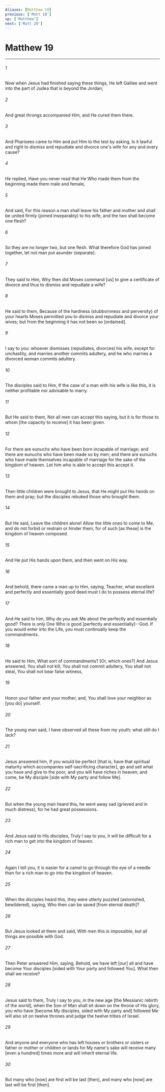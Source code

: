 ```yaml
---
Aliases: [Matthew 19]
previous: ['Matt 18']
up: ['Matthew']
next: ['Matt 20']
---
```

# Matthew 19

***


###### 1 


Now when Jesus had finished saying these things, He left Galilee and went into the part of Judea that is beyond the Jordan; 


###### 2 


And great throngs accompanied Him, and He cured them there. 


###### 3 


And Pharisees came to Him and put Him to the test by asking, Is it lawful and right to dismiss and repudiate and divorce one's wife for any and every cause? 


###### 4 


He replied, Have you never read that He Who made them from the beginning made them male and female, 


###### 5 


And said, For this reason a man shall leave his father and mother and shall be united firmly (joined inseparably) to his wife, and the two shall become one flesh? 


###### 6 


So they are no longer two, but one flesh. What therefore God has joined together, let not man put asunder (separate). 


###### 7 


They said to Him, Why then did Moses command [us] to give a certificate of divorce and thus to dismiss and repudiate a wife? 


###### 8 


He said to them, Because of the hardness (stubbornness and perversity) of your hearts Moses permitted you to dismiss and repudiate and divorce your wives; but from the beginning it has not been so [ordained]. 


###### 9 


I say to you: whoever dismisses (repudiates, divorces) his wife, except for unchastity, and marries another commits adultery, and he who marries a divorced woman commits adultery. 


###### 10 


The disciples said to Him, If the case of a man with his wife is like this, it is neither profitable nor advisable to marry. 


###### 11 


But He said to them, Not all men can accept this saying, but it is for those to whom [the capacity to receive] it has been given. 


###### 12 


For there are eunuchs who have been born incapable of marriage; and there are eunuchs who have been made so by men; and there are eunuchs who have made themselves incapable of marriage for the sake of the kingdom of heaven. Let him who is able to accept this accept it. 


###### 13 


Then little children were brought to Jesus, that He might put His hands on them and pray; but the disciples rebuked those who brought them. 


###### 14 


But He said, Leave the children alone! Allow the little ones to come to Me, and do not forbid or restrain or hinder them, for of such [as these] is the kingdom of heaven composed. 


###### 15 


And He put His hands upon them, and then went on His way. 


###### 16 


And behold, there came a man up to Him, saying, Teacher, what excellent and perfectly and essentially good deed must I do to possess eternal life? 


###### 17 


And He said to him, Why do you ask Me about the perfectly and essentially good? There is only One Who is good [perfectly and essentially]--God. If you would enter into the Life, you must continually keep the commandments. 


###### 18 


He said to Him, What sort of commandments? [Or, which ones?] And Jesus answered, You shall not kill, You shall not commit adultery, You shall not steal, You shall not bear false witness, 


###### 19 


Honor your father and your mother, and, You shall love your neighbor as [you do] yourself. 


###### 20 


The young man said, I have observed all these from my youth; what still do I lack? 


###### 21 


Jesus answered him, If you would be perfect [that is, have that spiritual maturity which accompanies self-sacrificing character], go and sell what you have and give to the poor, and you will have riches in heaven; and come, be My disciple [side with My party and follow Me]. 


###### 22 


But when the young man heard this, he went away sad (grieved and in much distress), for he had great possessions. 


###### 23 


And Jesus said to His disciples, Truly I say to you, it will be difficult for a rich man to get into the kingdom of heaven. 


###### 24 


Again I tell you, it is easier for a camel to go through the eye of a needle than for a rich man to go into the kingdom of heaven. 


###### 25 


When the disciples heard this, they were utterly puzzled (astonished, bewildered), saying, Who then can be saved [from eternal death]? 


###### 26 


But Jesus looked at them and said, With men this is impossible, but all things are possible with God. 


###### 27 


Then Peter answered Him, saying, Behold, we have left [our] all and have become Your disciples [sided with Your party and followed You]. What then shall we receive? 


###### 28 


Jesus said to them, Truly I say to you, in the new age [the Messianic rebirth of the world], when the Son of Man shall sit down on the throne of His glory, you who have [become My disciples, sided with My party and] followed Me will also sit on twelve thrones and judge the twelve tribes of Israel. 


###### 29 


And anyone and everyone who has left houses or brothers or sisters or father or mother or children or lands for My name's sake will receive many [even a hundred] times more and will inherit eternal life. 


###### 30 


But many who [now] are first will be last [then], and many who [now] are last will be first [then].
